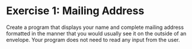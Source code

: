 # Exercise 1: Mailing Address
Create a program that displays your name and complete mailing address formatted in
the manner that you would usually see it on the outside of an envelope. Your program
does not need to read any input from the user.
